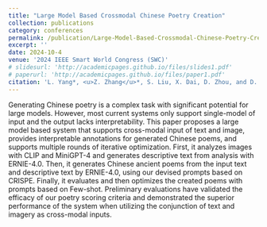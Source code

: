 ```yaml
---
title: "Large Model Based Crossmodal Chinese Poetry Creation"
collection: publications
category: conferences
permalink: /publication/Large-Model-Based-Crossmodal-Chinese-Poetry-Creation
excerpt: ''
date: 2024-10-4
venue: '2024 IEEE Smart World Congress (SWC)'
# slidesurl: 'http://academicpages.github.io/files/slides1.pdf'
# paperurl: 'http://academicpages.github.io/files/paper1.pdf'
citation: 'L. Yang*, <u>Z. Zhang</u>*, S. Liu, X. Dai, D. Zhou, and D. Cui, “Large Model Based Crossmodal Chinese Poetry Creation,” in 2024 IEEE Smart World Congress (SWC), accepted'
---
```


Generating Chinese poetry is a complex task with significant potential for large models. However, most current systems only support single-model of input and the output lacks interpretability. This paper proposes a large model based system that supports cross-modal input of text and image, provides interpretable annotations for generated Chinese poems, and supports multiple rounds of iterative optimization. First, it analyzes images with CLIP and MiniGPT-4 and generates descriptive text from analysis with ERNIE-4.0. Then, it generates Chinese ancient poems from the input text and descriptive text by ERNIE-4.0, using our devised prompts based on CRISPE. Finally, it evaluates and then optimizes the created poems with prompts based on Few-shot. Preliminary evaluations have validated the efficacy of our poetry scoring criteria and demonstrated the superior performance of the system when utilizing the conjunction of text and imagery as cross-modal inputs.

<!-- The contents above will be part of a list of publications, if the user clicks the link for the publication than the contents of section will be rendered as a full page, allowing you to provide more information about the paper for the reader. When publications are displayed as a single page, the contents of the above "citation" field will automatically be included below this section in a smaller font. -->